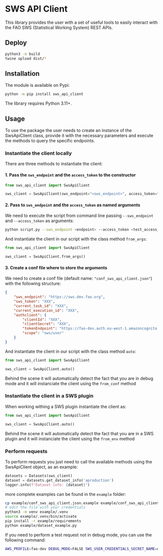 # SWS API Client

This library provides the user with a set of useful tools to easily interact with the FAO SWS (Statistical Working System) REST APIs.

## Deploy

```bash
python3 -m build                                                              
twine upload dist/*
```

## Installation

The module is available on Pypi:

```bash
python -m pip install sws_api_client
```

The library requires Python 3.11+.

## Usage

To use the package the user needs to create an instance of the SwsApiClient class, provide it with the necessary parameters and execute the methods to query the specific endpoints.  

### Instantiate the client locally

There are three methods to instantiate the client:

#### 1. Pass the `sws_endpoint` and the `access_token` to the constructor

```python
from sws_api_client import SwsApiClient

sws_client = SwsApiClient(sws_endpoint="<sws_endpoint>", access_token="<access_token>")
```

#### 2. Pass to `sws_endpoint` and the `access_token` as named arguments

We need to execute the script from command line passing `--sws_endpoint` and `--access_token` as arguments:

```bash
python script.py --sws_endpoint <endpoint> --access_token <test_access_token>
```

And instantiate the client in our script with the class method `from_args`:

```python
from sws_api_client import SwsApiClient

sws_client = SwsApiClient.from_args()
```

#### 3. Create a conf file where to store the arguments

We need to create a conf file (default name: `"conf_sws_api_client.json"`) with the following structure:

```json
{
    "sws_endpoint": "https://sws.dev.fao.org",
    "sws_token": "XXX",
    "current_task_id": "XXX",
    "current_execution_id": "XXX",
    "authclient": {
        "clientId": "XXX",
        "clientSecret": "XXX",
        "tokenEndpoint": "https://fao-dev.auth.eu-west-1.amazoncognito.com/oauth2/token",
        "scope": "sws/user"
    }
}
```

And instantiate the client in our script with the class method `auto`:

```python
from sws_api_client import SwsApiClient

sws_client = SwsApiClient.auto()
```

Behind the scene it will automatically detect the fact that you are in debug mode and it will instanciate the client using the `from_conf` method

### Instantiate the client in a SWS plugin

When working withing a SWS plugin instantiate the client as:

```python
from sws_api_client import SwsApiClient

sws_client = SwsApiClient.auto()
```

Behind the scene it will automatically detect the fact that you are in a SWS plugin and it will instanciate the client using the `from_env` method

### Perform requests

To perform requests you just need to call the available methods using the SwsApiClient object, as an example:

```python
datasets = Datasets(sws_client)
dataset = datasets.get_dataset_info('aproduction')
logger.info(f"Dataset info: {dataset}")
```

more complete examples can be found in the `example` folder:

```bash
cp example/conf_sws_api_client.json.example example/conf_sws_api_client.json
# edit the file with your credentials
python3 -m venv example/.venv
source example/.venv/bin/activate
pip install -r example/requirements
python example/dataset_example.py
```

If you need to perform a test request not in debug mode, you can use the following command:
    
```bash
AWS_PROFILE=fao-dev DEBUG_MODE=FALSE SWS_USER_CREDENTIALS_SECRET_NAME=dev/sws/user_client SWS_TOKEN=YOUR_TOKEN SWS_ENDPOINT=https://sws.dev.fao.org python3 dataset_example.py
```
